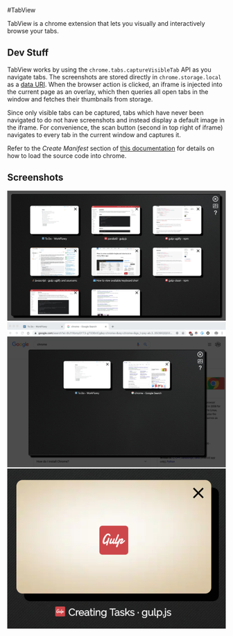 #TabView

TabView is a chrome extension that lets you visually and interactively browse
your tabs.


## Dev Stuff

TabView works by using the `chrome.tabs.captureVisibleTab` API as you 
navigate tabs. The screenshots are stored directly in `chrome.storage.local`
as a [data URI](https://en.wikipedia.org/wiki/Data_URI_scheme). When the 
browser action is clicked, an iframe is injected into the current page as 
an overlay, which then queries all open tabs in the window and fetches their
thumbnails from storage.

Since only visible tabs can be captured, tabs which have never been navigated
to do not have screenshots and instead display a default image in the iframe.
For convenience, the scan button (second in top right of iframe) navigates to
every tab in the current window and captures it.

Refer to the _Create Manifest_ section of 
[this documentation](https://developer.chrome.com/extensions/getstarted) for
details on how to load the source code into chrome.

## Screenshots

![modal](screenshots/modal.png)
![browser](screenshots/browser.png)
![individual tab](screenshots/indiv_tab.png)
